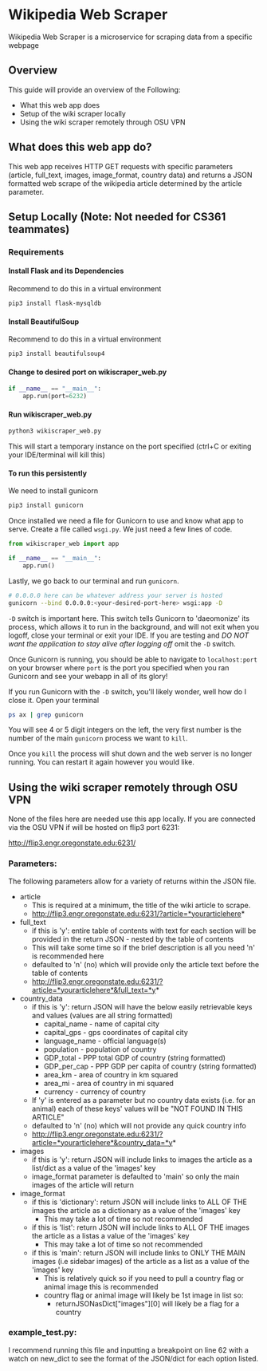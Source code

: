 # Wikipedia Web Scraper

Wikipedia Web Scraper is a microservice for scraping data from a specific webpage

## Overview

This guide will provide an overview of the Following:
- What this web app does
- Setup of the wiki scraper locally
- Using the wiki scraper remotely through OSU VPN

## What does this web app do?
This web app receives HTTP GET requests with specific parameters (article, full_text, images, image_format, country data) and returns a JSON formatted web scrape of the wikipedia article determined by the article parameter. 

## Setup Locally (Note: Not needed for CS361 teammates)
### Requirements
#### Install Flask and its Dependencies

Recommend to do this in a virtual environment

```bash
pip3 install flask-mysqldb
```

#### Install BeautifulSoup

Recommend to do this in a virtual environment

```bash
pip3 install beautifulsoup4
```

#### Change to desired port on wikiscraper_web.py
```python
if __name__ == "__main__":
    app.run(port=6232)
```

#### Run wikiscraper_web.py
```bash
python3 wikiscraper_web.py
```

This will start a temporary instance on the port specified (ctrl+C or exiting your IDE/terminal will kill this) 

#### To run this persistently
We need to install gunicorn

```bash
pip3 install gunicorn
```

Once installed we need a file for Gunicorn to use and know what app to serve. Create a file called `wsgi.py`. We just need a few lines of code.

```python
from wikiscraper_web import app

if __name__ == "__main__":
    app.run()
```
Lastly, we go back to our terminal and run `gunicorn`.

```bash
# 0.0.0.0 here can be whatever address your server is hosted
gunicorn --bind 0.0.0.0:<your-desired-port-here> wsgi:app -D
```

 `-D` switch is important here. This switch tells Gunicorn to 'daeomonize' its process, which allows it to run in the background, and will not exit when you logoff, close your terminal or exit your IDE. If you are testing and *DO NOT want the application to stay alive after logging off* omit the `-D` switch.

Once Gunicorn is running, you should be able to navigate to `localhost:port` on your browser where `port` is the port you specified when you ran Gunicorn and see your webapp in all of its glory!

If you run Gunicorn with the `-D` switch, you'll likely wonder, well how do I close it. Open your terminal

```bash
ps ax | grep gunicorn
```

You will see 4 or 5 digit integers on the left, the very first number is the number of the main `gunicorn` process we want to `kill`.

Once you `kill` the process will shut down and the web server is no longer running. You can restart it again however you would like.

## Using the wiki scraper remotely through OSU VPN
None of the files here are needed use this app locally. If you are connected via the OSU VPN if will be hosted on flip3 port 6231: 

http://flip3.engr.oregonstate.edu:6231/

### Parameters:
The following parameters allow for a variety of returns within the JSON file. 
* article
     * This is required at a minimum, the title of the wiki article to scrape.
     * http://flip3.engr.oregonstate.edu:6231/?article=*yourarticlehere*
* full_text
     * if this is 'y': entire table of contents with text for each section will be provided in the return JSON - nested by the table of contents
     * This will take some time so if the brief description is all you need 'n' is recommended here
     * defaulted to 'n' (no) which will provide only the article text before the table of contents
     * http://flip3.engr.oregonstate.edu:6231/?article=*yourarticlehere*&full_text=*y*
* country_data
     * if this is 'y': return JSON will have the below easily retrievable keys and values (values are all string formatted)
          * capital_name - name of capital city
          * capital_gps - gps coordinates of capital city
          * language_name - official language(s)
          * population - population of country
          * GDP_total - PPP total GDP of country (string formatted)
          * GDP_per_cap - PPP GDP per capita of country (string formatted)
          * area_km - area of country in km squared  
          * area_mi - area of country in mi squared
          * currency - currency of country
     * If 'y' is entered as a parameter but no country data exists (i.e. for an animal) each of these keys' values will be "NOT FOUND IN THIS ARTICLE"
     * defaulted to 'n' (no) which will not provide any quick country info
     * http://flip3.engr.oregonstate.edu:6231/?article=*yourarticlehere*&country_data=*y*
* images
     * if this is 'y': return JSON will include links to images the article as a list/dict as a value of the 'images' key 
     * image_format parameter is defaulted to 'main' so only the main images of the article will return
* image_format
     * if this is 'dictionary': return JSON will include links to ALL OF THE images the article as a dictionary as a value of the 'images' key
          * This may take a lot of time so not recommended
     * if this is 'list': return JSON will include links to ALL OF THE images the article as a listas a value of the 'images' key
          * This may take a lot of time so not recommended
     * if this is 'main': return JSON will include links to ONLY THE MAIN images (i.e sidebar images) of the article as a list as a value of the 'images' key
          * This is relatively quick so if you need to pull a country flag or animal image this is recommended
          * country flag or animal image will likely be 1st image in list so:
               * returnJSONasDict["images"][0] will likely be a flag for a country

### example_test.py:
I recommend running this file and inputting a breakpoint on line 62 with a watch on new_dict to see the format of the JSON/dict for each option listed.
